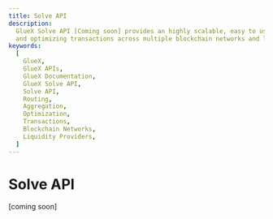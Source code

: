 ```yaml
---
title: Solve API
description:
  GlueX Solve API [Coming soon] provides an highly scalable, easy to use and efficient solution for routing, aggregating
  and optimizing transactions across multiple blockchain networks and liquidity providers
keywords:
  [
    GlueX,
    GlueX APIs,
    GlueX Documentation,
    GlueX Solve API,
    Solve API,
    Routing,
    Aggregation,
    Optimization,
    Transactions,
    Blockchain Networks,
    Liquidity Providers,
  ]
---
```


<head>
    <!-- Open graph -->
    <meta property="og:title" content="Solve API | GlueX Protocol" />
    <meta property="og:description" content="GlueX Solve API [Coming soon] provides an highly scalable, easy to use and efficient solution for routing, aggregating and optimizing transactions across multiple blockchain networks and liquidity providers" />
    <!-- Twitter -->
    <meta name="twitter:title" content="Solve API | GlueX Protocol" />
    <meta name="twitter:description" content="GlueX Solve API [Coming soon] provides an highly scalable, easy to use and efficient solution for routing, aggregating and optimizing transactions across multiple blockchain networks and liquidity providers" />
</head>

# Solve API

[coming soon]
